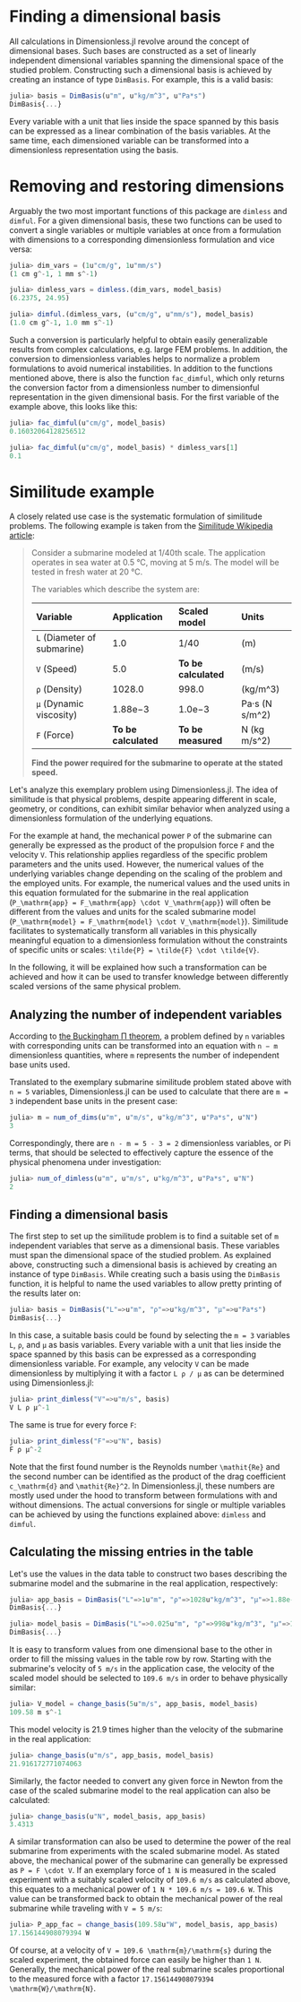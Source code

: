 # Finding a dimensional basis
All calculations in Dimensionless.jl revolve around the concept of dimensional bases. Such bases are constructed as a set of linearly independent dimensional variables spanning the dimensional space of the studied problem. Constructing such a dimensional basis is achieved by creating an instance of type `DimBasis`. For example, this is a valid basis:
```julia
julia> basis = DimBasis(u"m", u"kg/m^3", u"Pa*s") 
DimBasis{...}
```
Every variable with a unit that lies inside the space spanned by this basis can be expressed as a linear combination of the basis variables. At the same time, each dimensioned variable can be transformed into a dimensionless representation using the basis.

# Removing and restoring dimensions
Arguably the two most important functions of this package are `dimless` and `dimful`. For a given dimensional basis, these two functions can be used to convert a single variables or multiple variables at once from a formulation with dimensions to a corresponding dimensionless formulation and vice versa: 
```julia
julia> dim_vars = (1u"cm/g", 1u"mm/s")
(1 cm g^-1, 1 mm s^-1)

julia> dimless_vars = dimless.(dim_vars, model_basis)
(6.2375, 24.95)

julia> dimful.(dimless_vars, (u"cm/g", u"mm/s"), model_basis)
(1.0 cm g^-1, 1.0 mm s^-1)
```

Such a conversion is particularly helpful to obtain easily generalizable results from complex calculations, e.g. large FEM problems. In addition, the conversion to dimensionless variables helps to normalize a problem formulations to avoid numerical instabilities. In addition to the functions mentioned above, there is also the function `fac_dimful`, which only returns the conversion factor from a dimensionless number to dimensionful representation in the given dimensional basis. For the first variable of the example above, this looks like this:  
```julia
julia> fac_dimful(u"cm/g", model_basis)
0.16032064128256512

julia> fac_dimful(u"cm/g", model_basis) * dimless_vars[1]
0.1
```

# Similitude example
A closely related use case is the systematic formulation of similitude problems. The following example is taken from the [Similitude Wikipedia article](https://en.wikipedia.org/wiki/Similitude_(model)):

>Consider a submarine modeled at 1/40th scale. The application operates in sea water at 0.5 °C, moving at 5 m/s. The model will be tested in fresh water at 20 °C. 
>
> The variables which describe the system are:
>
> Variable                       | Application          | Scaled model          |Units
>:-------------------------------|:---------------------|:----------------------|:-------------
> ``L`` (Diameter of submarine)  | 1.0                  | 1/40                  | (m)
> ``V`` (Speed)                  | 5.0                  | **To be calculated**  | (m/s)
> ``ρ`` (Density)                | 1028.0               | 998.0                 | (kg/m^3)
> ``μ`` (Dynamic viscosity)      | 1.88e−3              | 1.0e−3                | Pa·s (N s/m^2)
> ``F`` (Force)                  | **To be calculated** | **To be measured**    | N (kg m/s^2)
>
> **Find the power required for the submarine to operate at the stated speed.**

Let's analyze this exemplary problem using Dimensionless.jl. The idea of similitude is that physical problems, despite appearing different in scale, geometry, or conditions, can exhibit similar behavior when analyzed using a dimensionless formulation of the underlying equations.   

For the example at hand, the mechanical power `P` of the submarine can generally be expressed as the product of the propulsion force `F` and the velocity `V`. 
This relationship applies regardless of the specific problem parameters and the units used. However, the numerical values of the underlying variables change depending on the scaling of the problem and the employed units. For example, the numerical values and the used units in this equation formulated for the submarine in the real application (``P_\mathrm{app} = F_\mathrm{app} \cdot V_\mathrm{app}``) will often be different from the values and units for the scaled submarine model (``P_\mathrm{model} = F_\mathrm{model} \cdot V_\mathrm{model}``). Similitude facilitates to systematically transform all variables in this physically meaningful equation to a dimensionless formulation without the constraints of specific units or scales: ``\tilde{P} = \tilde{F} \cdot \tilde{V}``. 

In the following, it will be explained how such a transformation can be achieved and how it can be used to transfer knowledge between differently scaled versions of the same physical problem.   

## Analyzing the number of independent variables 
According to [the Buckingham Π theorem](https://en.wikipedia.org/wiki/Buckingham_%CF%80_theorem), a problem defined by `n` variables with corresponding units can be transformed into an equation with `n − m` dimensionless quantities, where `m` represents the number of independent base units used. 

Translated to the exemplary submarine similitude problem stated above with `n = 5` variables, Dimensionless.jl can be used to calculate that there are `m = 3` independent base units in the present case:
```julia
julia> m = num_of_dims(u"m", u"m/s", u"kg/m^3", u"Pa*s", u"N")
3
```

Correspondingly, there are `n - m = 5 - 3 = 2` dimensionless variables, or Pi terms, that should be selected to effectively capture the essence of the physical phenomena under investigation: 
```julia
julia> num_of_dimless(u"m", u"m/s", u"kg/m^3", u"Pa*s", u"N")
2
```

## Finding a dimensional basis
The first step to set up the similitude problem is to find a suitable set of `m` independent variables that serve as a dimensional basis. These variables must span the dimensional space of the studied problem. 
As explained above, constructing such a dimensional basis is achieved by creating an instance of type `DimBasis`. While creating such a basis using the `DimBasis` function, it is helpful to name the used variables to allow pretty printing of the results later on:
```julia
julia> basis = DimBasis("L"=>u"m", "ρ"=>u"kg/m^3", "μ"=>u"Pa*s") 
DimBasis{...}
```
In this case, a suitable basis could be found by selecting the `m = 3` variables `L`, `ρ`, and `μ` as basis variables. Every variable with a unit that lies inside the space spanned by this basis can be expressed as a corresponding dimensionless variable. For example, any velocity `V` can be made dimensionless by multiplying it with a factor `L ρ / μ` as can be determined using Dimensionless.jl:  
```julia
julia> print_dimless("V"=>u"m/s", basis)
V L ρ μ^-1
```

The same is true for every force `F`:
```julia
julia> print_dimless("F"=>u"N", basis)
F ρ μ^-2
```
Note that the first found number is the Reynolds number ``\mathit{Re}`` and the second number can be identified as the product of the drag coefficient ``c_\mathrm{d}`` and ``\mathit{Re}^2``. In Dimensionless.jl, these numbers are mostly used under the hood to transform between formulations with and without dimensions. The actual conversions for single or multiple variables can be achieved by using the functions explained above: `dimless` and `dimful`.

## Calculating the missing entries in the table
Let's use the values in the data table to construct two bases describing the submarine model and the submarine in the real application, respectively:
```julia
julia> app_basis = DimBasis("L"=>1u"m", "ρ"=>1028u"kg/m^3", "μ"=>1.88e-3u"Pa*s")
DimBasis{...}

julia> model_basis = DimBasis("L"=>0.025u"m", "ρ"=>998u"kg/m^3", "μ"=>1e-3u"Pa*s")
DimBasis{...}
```

It is easy to transform values from one dimensional base to the other in order to fill the missing values in the table row by row. Starting with the submarine's velocity of `5 m/s` in the application case, the velocity of the scaled model should be selected to `109.6 m/s` in order to behave physically similar: 
```julia
julia> V_model = change_basis(5u"m/s", app_basis, model_basis)
109.58 m s^-1
```
This model velocity is 21.9 times higher than the velocity of the submarine in the real application:
```julia
julia> change_basis(u"m/s", app_basis, model_basis)
21.916172771074063
```

Similarly, the factor needed to convert any given force in Newton from the case of the scaled submarine model to the real application can also be calculated: 
```julia
julia> change_basis(u"N", model_basis, app_basis)
3.4313
```

A similar transformation can also be used to determine the power of the real submarine from experiments with the scaled submarine model. As stated above, the mechanical power of the submarine can generally be expressed as ``P = F \cdot V``. If an exemplary force of `1 N` is measured in the scaled experiment with a suitably scaled velocity of `109.6 m/s` as calculated above, this equates to a mechanical power of `1 N * 109.6 m/s = 109.6 W`. This value can be transformed back to obtain the mechanical power of the real submarine while traveling with `V = 5 m/s`:  
```julia
julia> P_app_fac = change_basis(109.58u"W", model_basis, app_basis)
17.156144908079394 W
```
Of course, at a velocity of ``V = 109.6 \mathrm{m}/\mathrm{s}`` during the scaled experiment, the obtained force can easily be higher than `1 N`. Generally, the mechanical power of the real submarine scales proportional to the measured force with a factor ``17.156144908079394 \mathrm{W}/\mathrm{N}``. 
